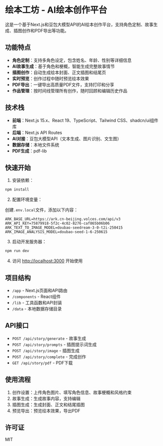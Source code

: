 # 绘本工坊 - AI绘本创作平台

这是一个基于Next.js和豆包大模型API的AI绘本创作平台，支持角色定制、故事生成、插图创作和PDF导出等功能。

## 功能特点

- **角色定制**：支持多角色设定，包含姓名、年龄、性别等详细信息
- **AI故事生成**：基于角色和梗概，智能生成完整故事情节
- **插图创作**：自动生成绘本封面、正文插图和结尾页
- **实时预览**：创作过程中随时预览绘本效果
- **PDF导出**：一键导出高质量PDF文件，支持打印和分享
- **作品管理**：按时间线管理所有创作，随时回顾和编辑历史作品

## 技术栈

- **前端**：Next.js 15.x、React 19、TypeScript、Tailwind CSS、shadcn/ui组件库
- **后端**：Next.js API Routes
- **AI对接**：豆包大模型API（文本生成、图片识别、文生图）
- **数据存储**：本地文件系统
- **PDF生成**：pdf-lib

## 快速开始

1. 安装依赖：

```bash
npm install
```

2. 配置环境变量：

创建`.env.local`文件，添加以下内容：

```
ARK_BASE_URL=https://ark.cn-beijing.volces.com/api/v3
ARK_API_KEY=75879918-5f2c-4c02-8276-caf865b06b06
ARK_TEXT_TO_IMAGE_MODEL=doubao-seedream-3-0-t2i-250415
ARK_IMAGE_ANALYSIS_MODEL=doubao-seed-1-6-250615
```

3. 启动开发服务器：

```bash
npm run dev
```

4. 访问 [http://localhost:3000](http://localhost:3000) 开始使用

## 项目结构

- `/app` - Next.js页面和API路由
- `/components` - React组件
- `/lib` - 工具函数和API封装
- `/data` - 本地数据存储目录

## API接口

- `POST /api/story/generate` - 故事生成
- `POST /api/story/prompts` - 插图提示词生成
- `POST /api/story/image` - 插图生成
- `POST /api/story/complete` - 完成创作
- `GET /api/story/pdf` - PDF下载

## 使用流程

1. 创作设置：上传角色图片、填写角色信息、故事梗概和风格约束
2. 故事生成：生成故事内容，支持编辑
3. 插图生成：生成封面、正文和结尾插图
4. 预览导出：预览绘本效果，导出PDF

## 许可证

MIT